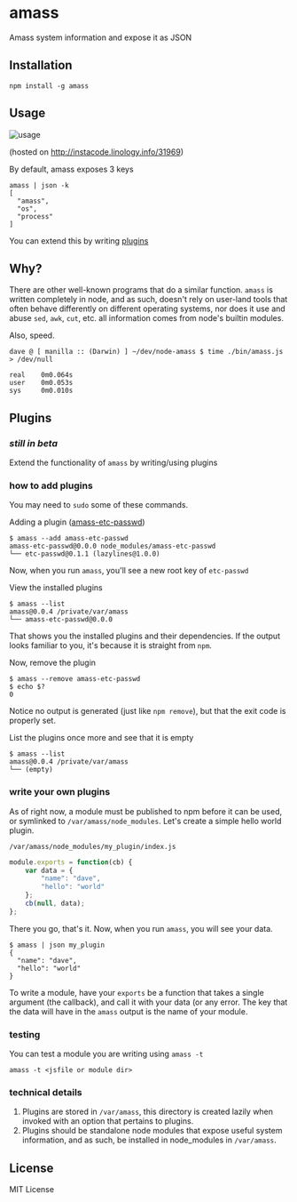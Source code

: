 amass
=====

Amass system information and expose it as JSON

Installation
------------

    npm install -g amass

Usage
-----

![usage](http://instacode.linology.info/file/31969)

(hosted on http://instacode.linology.info/31969)

By default, amass exposes 3 keys

    amass | json -k
    [
      "amass",
      "os",
      "process"
    ]


You can extend this by writing [plugins](#plugins)

Why?
----

There are other well-known programs that do a similar function.  `amass` is written
completely in node, and as such, doesn't rely on user-land tools that often
behave differently on different operating systems, nor does it use and abuse
`sed`, `awk`, `cut`, etc. all information comes from node's builtin modules.

Also, speed.

    dave @ [ manilla :: (Darwin) ] ~/dev/node-amass $ time ./bin/amass.js > /dev/null

    real    0m0.064s
    user    0m0.053s
    sys     0m0.010s

Plugins
-------

### *still in beta*

Extend the functionality of `amass` by writing/using plugins

### how to add plugins

You may need to `sudo` some of these commands.

Adding a plugin ([amass-etc-passwd](https://github.com/bahamas10/amass-etc-passwd))

    $ amass --add amass-etc-passwd
    amass-etc-passwd@0.0.0 node_modules/amass-etc-passwd
    └── etc-passwd@0.1.1 (lazylines@1.0.0)

Now, when you run `amass`, you'll see a new root key of `etc-passwd`

View the installed plugins

    $ amass --list
    amass@0.0.4 /private/var/amass
    └── amass-etc-passwd@0.0.0

That shows you the installed plugins and their dependencies.  If the output
looks familiar to you, it's because it is straight from `npm`.

Now, remove the plugin

    $ amass --remove amass-etc-passwd
    $ echo $?
    0

Notice no output is generated (just like `npm remove`), but that the exit code
is properly set.

List the plugins once more and see that it is empty

    $ amass --list
    amass@0.0.4 /private/var/amass
    └── (empty)

### write your own plugins

As of right now, a module must be published to npm before it can be used,
or symlinked to `/var/amass/node_modules`.  Let's create a simple hello world
plugin.

`/var/amass/node_modules/my_plugin/index.js`
``` js
module.exports = function(cb) {
    var data = {
        "name": "dave",
        "hello": "world"
    };
    cb(null, data);
};
```

There you go, that's it.  Now, when you run `amass`, you will see your data.

    $ amass | json my_plugin
    {
      "name": "dave",
      "hello": "world"
    }

To write a module, have your `exports` be a function that takes a single
argument (the callback), and call it with your data (or any error.
The key that the data will have in the `amass` output is the name of your
module.

### testing

You can test a module you are writing using `amass -t`

    amass -t <jsfile or module dir>

### technical details

1. Plugins are stored in `/var/amass`, this directory is created lazily
when invoked with an option that pertains to plugins.
2. Plugins should be standalone node modules that expose useful system
information, and as such, be installed in node\_modules in `/var/amass`.


License
-------

MIT License
